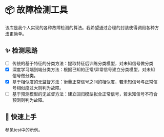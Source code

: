 # 📦 故障检测工具

该库是我个人实现的各种故障检测的算法。我希望通过合理的封装使得调用各种方法更简单。

## ✨ 检测思路

- [ ] 传统的基于特征的分类方法：提取特征后训练分类模型，对未知信号做分类 
- [x] 深度学习端到端分类方法：根据已知的正常/异常信号建立分类模型，对未知信号做分类。
- [x] 基于相似度的无监督方法：衡量正常信号之间的相似度，若未知信号与正常信号相似度过大则判为故障。
- [ ] 基于预测模型的无监督方法：建立回归模型拟合正常信号，若未知信号不符合预测则判为故障。

## 📖 快速上手

参见test中的示例。
